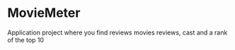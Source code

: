 # MovieMeter
Application project where you find reviews movies reviews, cast and a rank of the top 10
